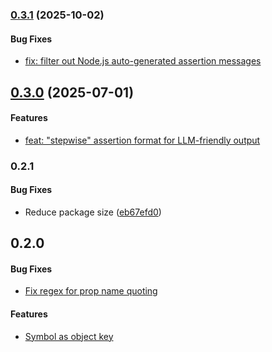 ### [0.3.1](https://github.com/twada/power-assert-monorepo/releases/tag/runtime-v0.3.1) (2025-10-02)

#### Bug Fixes

* [fix: filter out Node.js auto-generated assertion messages](https://github.com/twada/power-assert-monorepo/pull/26)


## [0.3.0](https://github.com/twada/power-assert-monorepo/releases/tag/runtime-v0.3.0) (2025-07-01)

#### Features

* [feat: "stepwise" assertion format for LLM-friendly output](https://github.com/twada/power-assert-monorepo/pull/23)


### 0.2.1

#### Bug Fixes

* Reduce package size ([eb67efd0](https://github.com/twada/power-assert-monorepo/commit/eb67efd021727e6dd45ef998dce08e5287109923))


## 0.2.0

#### Bug Fixes

* [Fix regex for prop name quoting](https://github.com/twada/power-assert-monorepo/pull/4)

#### Features

* [Symbol as object key](https://github.com/twada/power-assert-monorepo/pull/3)
